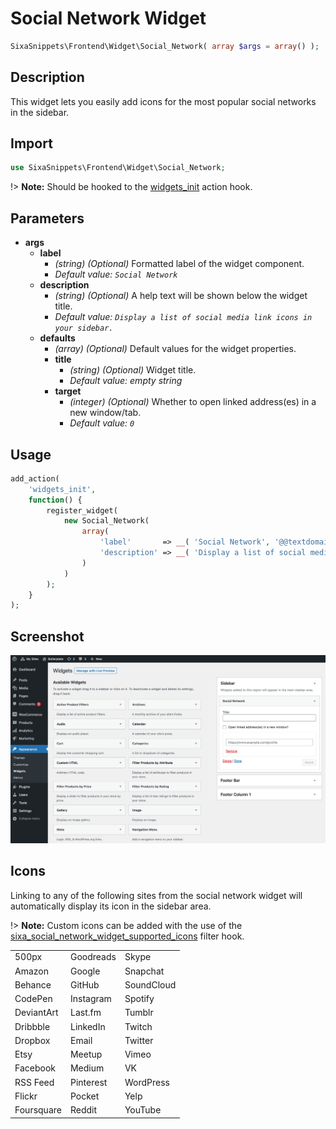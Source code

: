 # Social Network Widget

```php
SixaSnippets\Frontend\Widget\Social_Network( array $args = array() );
```

## Description

This widget lets you easily add icons for the most popular social networks in the sidebar.

## Import

```php 
use SixaSnippets\Frontend\Widget\Social_Network;
```

!> **Note:** Should be hooked to the [widgets_init](http://developer.wordpress.org/reference/hooks/widgets_init/) action hook.

## Parameters

- **args**
    - **label**
        - *(string) (Optional)* Formatted label of the widget component.
		- *Default value: `Social Network`*
	- **description**
        - *(string) (Optional)* A help text will be shown below the widget title.
		- *Default value: `Display a list of social media link icons in your sidebar.`*
	- **defaults**
		- *(array) (Optional)* Default values for the widget properties.
		- **title**
			- *(string) (Optional)* Widget title.
			- *Default value: empty string*
		- **target**
			- *(integer) (Optional)* Whether to open linked address(es) in a new window/tab.
			- *Default value: `0`*

## Usage

```php
add_action(
	'widgets_init',
	function() {
		register_widget(
			new Social_Network(
				array(
					'label'       => __( 'Social Network', '@@textdomain' ),
					'description' => __( 'Display a list of social media link icons in your sidebar.', '@@textdomain' ),
				)
			)
		);
	}
);
```

## Screenshot

![](../../assets/social-network-widget.png ':size=30%')

## Icons

Linking to any of the following sites from the social network widget will automatically display its icon in the sidebar area.

!> **Note:** Custom icons can be added with the use of the [sixa_social_network_widget_supported_icons](https://github.com/sixach/sixa-wp-snippets/blob/main/frontend/widget/class-social-network.php#L279) filter hook.

|            	|           	|            	|
|------------	|-----------	|------------	|
| 500px      	| Goodreads 	| Skype      	|
| Amazon     	| Google    	| Snapchat   	|
| Behance    	| GitHub    	| SoundCloud 	|
| CodePen    	| Instagram 	| Spotify    	|
| DeviantArt 	| Last.fm   	| Tumblr     	|
| Dribbble   	| LinkedIn  	| Twitch     	|
| Dropbox    	| Email     	| Twitter    	|
| Etsy       	| Meetup    	| Vimeo      	|
| Facebook   	| Medium    	| VK         	|
| RSS Feed   	| Pinterest 	| WordPress  	|
| Flickr     	| Pocket    	| Yelp       	|
| Foursquare 	| Reddit    	| YouTube    	|

<!-- Remove table heading. -->
<style>th{display:none;}</style>